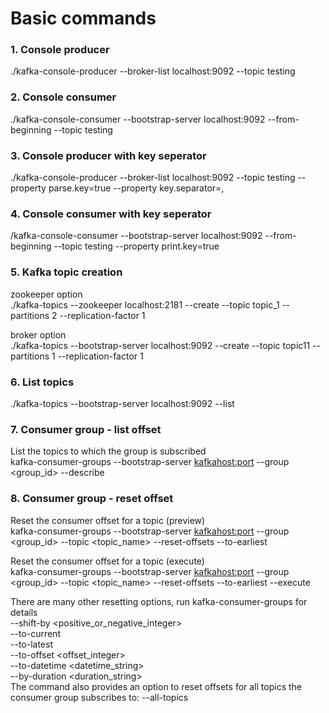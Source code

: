 # Basic commands

### 1. Console producer   

./kafka-console-producer --broker-list localhost:9092 --topic testing

### 2. Console consumer

./kafka-console-consumer --bootstrap-server localhost:9092 --from-beginning --topic testing


### 3. Console producer with key seperator

./kafka-console-producer --broker-list localhost:9092 --topic testing --property parse.key=true --property key.separator=,


### 4. Console consumer with key seperator

/kafka-console-consumer --bootstrap-server localhost:9092 --from-beginning --topic testing --property print.key=true


### 5. Kafka topic creation 

zookeeper  option   
./kafka-topics --zookeeper localhost:2181 --create --topic topic_1 --partitions 2 --replication-factor 1

broker  option   
./kafka-topics --bootstrap-server localhost:9092 --create --topic topic11 --partitions 1 --replication-factor 1

### 6. List topics

./kafka-topics --bootstrap-server localhost:9092 --list   

### 7. Consumer group - list offset 

List the topics to which the group is subscribed    
kafka-consumer-groups --bootstrap-server <kafkahost:port> --group <group_id> --describe    

### 8. Consumer group - reset offset 

Reset the consumer offset for a topic (preview)    
kafka-consumer-groups --bootstrap-server <kafkahost:port> --group <group_id> --topic <topic_name> --reset-offsets --to-earliest    

Reset the consumer offset for a topic (execute)    
kafka-consumer-groups --bootstrap-server <kafkahost:port> --group <group_id> --topic <topic_name> --reset-offsets --to-earliest --execute     

There are many other resetting options, run kafka-consumer-groups for details      
--shift-by <positive_or_negative_integer>     
--to-current     
--to-latest     
--to-offset <offset_integer>     
--to-datetime <datetime_string>     
--by-duration <duration_string>     
The command also provides an option to reset offsets for all topics the consumer group subscribes to: --all-topics     

